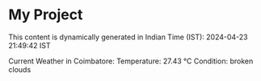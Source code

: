 # My Project

This content is dynamically generated in Indian Time (IST): 2024-04-23 21:49:42 IST


Current Weather in Coimbatore:
Temperature: 27.43 °C
Condition: broken clouds
